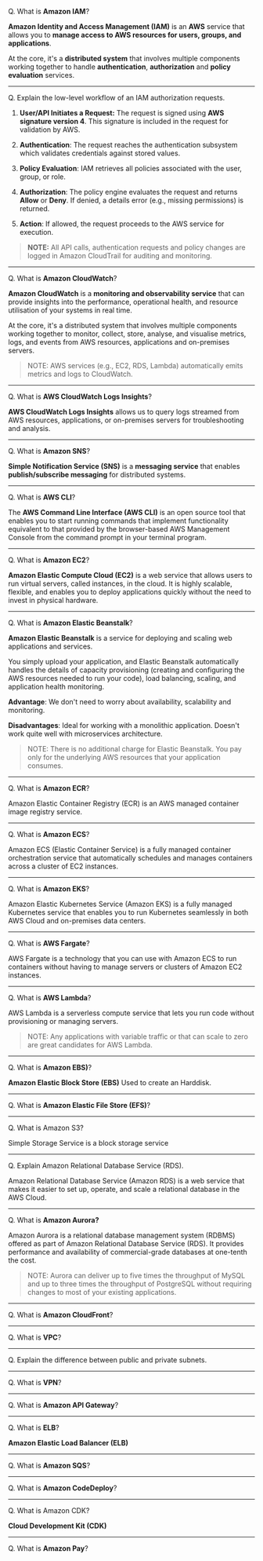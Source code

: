 
Q. What is **Amazon IAM**?

**Amazon Identity and Access Management (IAM)** is an **AWS** service that allows you to **manage access to AWS resources for users, groups, and applications**.

At the core, it's a **distributed system** that involves multiple components working together to handle **authentication**, **authorization** and **policy evaluation** services.

---

Q. Explain the low-level workflow of an IAM authorization requests.

1. **User/API Initiates a Request:** The request is signed using **AWS signature version 4**. This signature is included in the request for validation by AWS. 

2. **Authentication**: The request reaches the authentication subsystem which validates credentials against stored values. 

3. **Policy Evaluation**: IAM retrieves all policies associated with the user, group, or role.

4. **Authorization**: The policy engine evaluates the request and returns **Allow** or **Deny**. If denied, a details error (e.g., missing permissions) is returned. 

5. **Action**: If allowed, the request proceeds to the AWS service for execution.

> **NOTE:** All API calls, authentication requests and policy changes are logged in Amazon CloudTrail for auditing and monitoring.

---

Q. What is **Amazon CloudWatch**?

**Amazon CloudWatch** is a **monitoring and observability service** that can provide insights into the performance, operational health, and resource utilisation of your systems in real time.

At the core, it's a distributed system that involves multiple components working together to monitor, collect, store, analyse, and visualise metrics, logs, and events from AWS resources, applications and on-premises servers. 

> NOTE: AWS services (e.g., EC2, RDS, Lambda) automatically emits metrics and logs to CloudWatch. 

---

Q. What is **AWS CloudWatch Logs Insights**?

**AWS CloudWatch Logs Insights** allows us to query logs streamed from AWS resources, applications, or on-premises servers for troubleshooting and analysis.

---

Q. What is **Amazon SNS**?

**Simple Notification Service (SNS)** is a **messaging service** that enables **publish/subscribe messaging** for distributed systems. 

---

Q. What is **AWS CLI**?

The **AWS Command Line Interface (AWS CLI)** is an open source tool that enables you to start running commands that implement functionality equivalent to that provided by the browser-based AWS Management Console from the command prompt in your terminal program.

---

Q. What is **Amazon EC2**?

**Amazon Elastic Compute Cloud (EC2)** is a web service that allows users to run virtual servers, called instances, in the cloud. It is highly scalable, flexible, and enables you to deploy applications quickly without the need to invest in physical hardware.

---

Q. What is **Amazon Elastic Beanstalk**?

**Amazon Elastic Beanstalk** is a service for deploying and scaling web applications and services. 

You simply upload your application, and Elastic Beanstalk automatically handles the details of capacity provisioning (creating and configuring the AWS resources needed to run your code), load balancing, scaling, and application health monitoring.

**Advantage**: We don't need to worry about availability, scalability and monitoring. 

**Disadvantages**: Ideal for working with a monolithic application. Doesn't work quite well with microservices architecture.

> NOTE: There is no additional charge for Elastic Beanstalk. You pay only for the underlying AWS resources that your application consumes.

---

Q. What is **Amazon ECR**?

Amazon Elastic Container Registry (ECR) is an AWS managed container image registry service.

---

Q. What is **Amazon ECS**?

Amazon ECS (Elastic Container Service) is a fully managed container orchestration service that automatically schedules and manages containers across a cluster of EC2 instances. 

---

Q. What is **Amazon EKS**?

Amazon Elastic Kubernetes Service (Amazon EKS) is a fully managed Kubernetes service that enables you to run Kubernetes seamlessly in both AWS Cloud and on-premises data centers. 

---

Q. What is **AWS Fargate**?

AWS Fargate is a technology that you can use with Amazon ECS to run containers without having to manage servers or clusters of Amazon EC2 instances. 

---

Q. What is **AWS Lambda**?

AWS Lambda is a serverless compute service that lets you run code without provisioning or managing servers. 

> NOTE: Any applications with variable traffic or that can scale to zero are great candidates for AWS Lambda. 

---

Q. What is **Amazon EBS)**?

**Amazon Elastic Block Store (EBS)** Used to create an Harddisk.

---

Q. What is **Amazon Elastic File Store (EFS)**?

---

Q. What is Amazon S3? 

 Simple Storage Service is a block storage service
 
---

Q. Explain Amazon Relational Database Service (RDS).

Amazon Relational Database Service (Amazon RDS) is a web service that makes it easier to set up, operate, and scale a relational database in the AWS Cloud.

---

Q. What is **Amazon Aurora?**

Amazon Aurora is a relational database management system (RDBMS) offered as part of Amazon Relational Database Service (RDS). It provides performance and availability of commercial-grade databases at one-tenth the cost.

> NOTE: Aurora can deliver up to five times the throughput of MySQL and up to three times the throughput of PostgreSQL without requiring changes to most of your existing applications.

---

Q. What is **Amazon CloudFront**?

---

Q. What is **VPC**?

---

Q. Explain the difference between public and private subnets.

---

Q. What is **VPN**?

---

Q. What is **Amazon API Gateway**?

---

Q. What is **ELB**?

**Amazon Elastic Load Balancer (ELB)** 

---

Q. What is **Amazon SQS**?

---

Q. What is **Amazon CodeDeploy**?

---

Q. What is Amazon CDK?

**Cloud Development Kit (CDK)**

---

Q. What is **Amazon Pay**?







